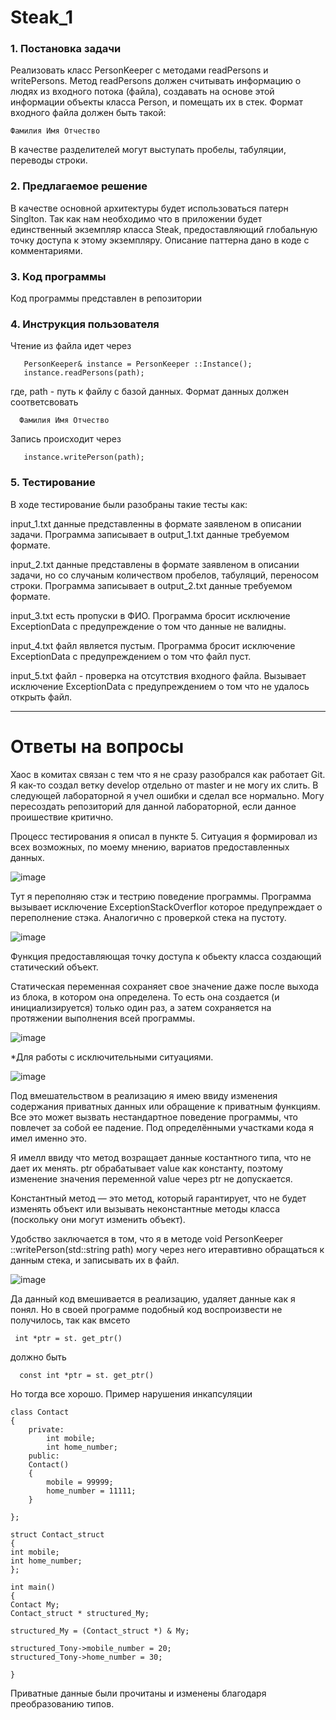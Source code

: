 # Steak_1
### 1. Постановка задачи
Реализовать класс PersonKeeper  с методами readPersons и writePersons. Метод readPersons должен считывать информацию о людях из входного потока (файла), создавать на основе этой информации объекты класса Person, и помещать их в стек. Формат входного файла должен быть такой: 

    Фамилия Имя Отчество 

В качестве разделителей могут выступать пробелы, табуляции, переводы строки. 
 
 ### 2. Предлагаемое решение
 В качестве основной архитектуры будет использоваться патерн Singlton. Так как нам необходимо что в приложении будет единственный экземпляр класса Steak, предоставляющий глобальную точку доступа к этому экземпляру. Описание паттерна дано в коде с комментариями.
 
 ### 3. Код программы
  Код программы представлен в репозитории
  
  ### 4. Инструкция пользователя
  Чтение из файла идет через 
  
       PersonKeeper& instance = PersonKeeper ::Instance(); 
       instance.readPersons(path);
       
 где, path - путь к файлу с базой данных.
 Формат данных должен соответсвовать   
      
      Фамилия Имя Отчество 
 Запись происходит через 
 
       instance.writePerson(path);
  
### 5. Тестирование
В ходе тестирование были разобраны такие тесты как:

input_1.txt данные представленны в формате заявленом в описании задачи. Программа записывает в output_1.txt данные требуемом формате.

input_2.txt данные представлены в формате заявленом в описании задачи, но со случаным количеством пробелов, табуляций, переносом строки. Программа записывает в output_2.txt данные требуемом формате.

input_3.txt есть пропуски в ФИО. Программа бросит исключение ExceptionData  с предупреждение о том что данные не валидны. 

input_4.txt файл является пустым. Программа бросит исключение ExceptionData с предупреждением о том что файл пуст.

input_5.txt файл -  проверка на отсутствия входного файла. Вызывает исключение ExceptionData с предупреждением о том что не удалось открыть файл.

--------------------------------------------------------------------------------------------------------------------------------------------------------
# Ответы на вопросы

Хаос в комитах связан с тем что я не сразу разобрался как работает Git. Я как-то создал ветку develop отдельно от master и не могу их слить. В следующей лабораторной я учел ошибки и сделал все нормально. Могу пересоздать репозиторий для данной лабораторной, если данное проишествие критично.

Процесс тестирования я описал в пункте 5. 
Ситуация я формировал из всех возможных, по моему мнению, вариатов предоставленных данных. 

![image](https://user-images.githubusercontent.com/64350198/119304729-e1d45180-bc91-11eb-919d-1b6141ee5fed.png)

Тут я переполняю стэк и тестрию поведение программы. Программа вызывает исключение ExceptionStackOverflor которое предупреждает о переполнение стэка. Аналогично с проверкой стека на пустоту.

![image](https://user-images.githubusercontent.com/64350198/119305135-86ef2a00-bc92-11eb-8de5-883a7449a0a1.png)

Функция предоставляющая точку доступа к обьекту класса создающий статический объект.

Статическая переменная сохраняет свое значение даже после выхода из блока, в котором она определена. То есть она создается (и инициализируется) только один раз, а затем сохраняется на протяжении выполнения всей программы.

![image](https://user-images.githubusercontent.com/64350198/119305878-87d48b80-bc93-11eb-9b73-c1add35edd90.png)

*Для работы с исключительными ситуациями. 

![image](https://user-images.githubusercontent.com/64350198/119306174-003b4c80-bc94-11eb-9019-3d864d3be5fa.png)

Под вмешательством в реализацию я имею ввиду изменения содержания приватных данных или обращение к приватным функциям. Все это может вызвать нестандартное поведение программы, что повлечет за собой ее падение. Под определёнными участками кода я имел именно это.

Я имелл ввиду что метод возращает данные костантного типа, что не дает их менять.  ptr обрабатывает value как константу, поэтому изменение значения переменной value через ptr не допускается. 

 Константный метод — это метод, который гарантирует, что не будет изменять объект или вызывать неконстантные методы класса (поскольку они могут изменить объект).
 
 Удобство заключается в том, что я в методе void PersonKeeper ::writePerson(std::string path) могу через него итеравтивно обращаться к данным стека, и записывать их в файл.
 
 ![image](https://user-images.githubusercontent.com/64350198/119310539-12b88480-bc9a-11eb-8eba-bffa6ff8a91f.png)

Да данный код вмешивается в реализацию, удаляет данные как я понял. Но в своей программе подобный код воспроизвести не получилось, так как вмсето

     int *ptr = st. get_ptr()
 
 должно быть 
 
      const int *ptr = st. get_ptr() 
Но тогда все хорошо.
Пример нарушения инкапсуляции 

    class Contact
    {
        private:
            int mobile;           
            int home_number;             
        public:
        Contact()                    
        {
            mobile = 99999;
            home_number = 11111;
        }
        
    };

    struct Contact_struct
    {
    int mobile;
    int home_number;
    };

    int main()
    {
    Contact My;
    Contact_struct * structured_My;

    structured_My = (Contact_struct *) & My;

    structured_Tony->mobile_number = 20;
    structured_Tony->home_number = 30;

    }
Приватные данные были прочитаны и изменены благодаря преобразованию типов.


